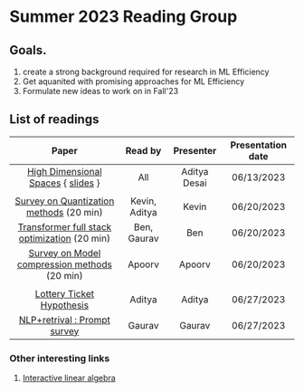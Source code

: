 # Summer 2023 Reading Group

## Goals. 
  1. create a strong background required for research in ML Efficiency
  2. Get aquanited with promising approaches for ML Efficiency
  3. Formulate new ideas to work on in Fall'23

## List of readings

|        **Paper**        | **Read by** | **Presenter** | **Presentation date** |
|:-----------------------:|:-----------:|:-------------:|:---------------------:|
| [High Dimensional Spaces](https://www.cs.cmu.edu/~venkatg/teaching/CStheory-infoage/chap1-high-dim-space.pdf) { [slides](https://docs.google.com/presentation/d/1SR3UXdEe5lOt92YrFixN9HNsBYloNsoZigLBoe_zlCc/edit?usp=sharing) } |     All     |  Aditya Desai |          06/13/2023          |
|||||
| [Survey on Quantization methods](https://arxiv.org/pdf/2103.13630.pdf) (20 min) | Kevin, Aditya       | Kevin              |     06/20/2023  |
| [Transformer full stack optimization](https://arxiv.org/pdf/2302.14017.pdf) (20 min) | Ben, Gaurav             | Ben              |   06/20/2023 |
| [Survey on Model compression methods](https://ieeexplore.ieee.org/abstract/document/9043731) (20 min)| Apoorv             | Apoorv              |   06/20/2023 |
|||||
| [Lottery Ticket Hypothesis](https://arxiv.org/abs/1803.03635)| Aditya             | Aditya              |   06/27/2023 |
| [NLP+retrival : Prompt survey](https://dl.acm.org/doi/pdf/10.1145/3560815)                        |  Gaurav           |   Gaurav            | 06/27/2023   |



### Other interesting links

1. [Interactive linear algebra](https://textbooks.math.gatech.edu/ila/)
